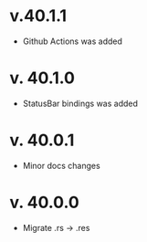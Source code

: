 # v.40.1.1
- Github Actions was added

# v. 40.1.0
- StatusBar bindings was added

# v. 40.0.1
- Minor docs changes

# v. 40.0.0
- Migrate .rs -> .res